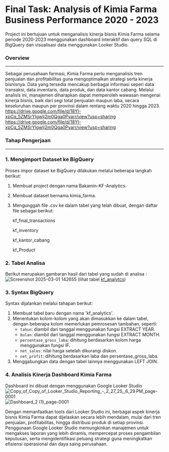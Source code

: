 
# Final Task: Analysis of Kimia Farma Business Performance 2020 - 2023

Project ini bertujuan untuk menganalisis kinerja bisnis Kimia Farma selama periode 2020-2023 menggunakan dashboard interaktif dan query SQL di BigQuery dan visualisasi data menggunakan Looker Studio.

### **Overview**
---
Sebagai perusahaan farmasi, Kimia Farma perlu menganalisis tren penjualan dan profitabilitas guna mengoptimalkan strategi serta kinerja bisnisnya. Data yang tersedia mencakup berbagai informasi seperi data transaksi, data inventaris, data produk, dan data kantor cabang. Melalui analisis ini, manajemen diharapkan dapat memperoleh wawasan mengenai kinerja bisnis, baik dari segi total penjualan maupun laba, secara keseluruhan maupun per provinsi dalam rentang waktu 2020 hingga 2023. https://drive.google.com/file/d/18YI-xpCq_5ZMSrYIgwIj2m0Qga0Pyarr/view?usp=sharing
https://drive.google.com/file/d/18YI-xpCq_5ZMSrYIgwIj2m0Qga0Pyarr/view?usp=sharing



### **Tahap Pengerjaan**
---
### 1. Mengimport Dataset ke BigQuery
Proses impor dataset ke BigQuery dilakukan melalui beberapa langkah berikut:
1. Membuat project dengan nama Bakamin-KF-Analytics.
2. Membuat dataset bernama kimia_farma.
3. Mengunggah file .csv ke dalam tabel yang telah dibuat, dengan daftar file sebagai berikut:

    kf_final_transactions

    kf_inventory

    kf_kantor_cabang

    kf_Product

### 2. Tabel Analisa
Berikut merupakan gambaran hasil dari tabel yang sudah di analisa :
![Screenshot 2025-03-01 142655](https://github.com/user-attachments/assets/dd684fab-80a0-465b-940e-df562d88974f)
(lihat tabel [kf_analytcs](https://docs.google.com/spreadsheets/d/1XUep0iTDMqESju_LtTV-YN4Q1lmO2wL0QQfaVS6Cza0/edit?usp=sharing))

### 3. Syntax BigQuery
Syntax dijalankan melalui tahapan berikut:
1. Membuat tabel baru dengan nama 'kf_analytics'.
2. Menentukan kolom-kolom yang akan dimasukkan ke dalam tabel, dengan beberapa kolom memerlukan pemrosesan tambahan, seperti:
    - `tahun`: diambil dari tanggal menggunakan fungsi EXTRACT YEAR.
    - `bulan`: diambil dari tanggal menggunakan fungsi EXTRACT MONTH.
    - `persentase_gross_laba`: dihitung berdasarkan kolom harga menggunakan fungsi IF.
    - `net_sales`: nilai harga setelah dikurangi diskon.
    - `net_profit`: dihitung berdasarkan laba dan persentase_gross_laba.
3. Menggabungkan data dengan tabel lainnya menggunakan LEFT JOIN.

### 4. Analisis Kinerja Dashboard Kimia Farma
Dashboard ini dibuat dengan menggunakan Google Looker Studio
![Copy_of_Copy_of_Looker_Studio_Reporting_-_2_27_25,_6_29 PM_page-0001](https://github.com/user-attachments/assets/30b33cb7-4d47-49e9-ae4c-963beb17783a)
![Dashboard_2 (1)_page-0001](https://github.com/user-attachments/assets/e0857463-d14b-43cd-a1cf-8196897b8fdf)


Dengan memanfaatkan tools dari Looker Studio ini, berbagai aspek kinerja bisnis Kimia Farma dapat dijelaskan secara lebih mendalam, mulai dari tren penjualan, profitabilitas, hingga distribusi produk di setiap provinsi. Penggunaan Google Looker Studio memungkinkan manajemen untuk mengakses laporan yang lebih dinamis, mempercepat proses pengambilan keputusan, serta mengidentifikasi peluang strategi guna meningkatkan efisiensi operasional dan daya saing perusahaan.


